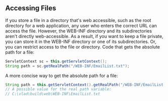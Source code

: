 ## Accessing Files
If you store a file in a directory that's web accessible, such as the root directory for a web application, any user who enters the correct URL can access the file. However, the WEB-INF directory and its subdirectories aren't directly web-accessible. As a result, if you want to keep a file private, you can store it in the WEB-INF directory or one of its subdirectories. Or, you can restrict access to
the file or directory.
Code that gets the absolute path for a file:
```java
ServletContext sc = this.getServletContext();
String path = sc.getRealPath("/WEB-INF/EmailList.txt");
```
A more concise way to get the absolute path for a file:
```java
String path = this.getServletContext().getRealPath("/WEB-INF/EmailList.txt");
// A possible value for the real path variable:
// C:\vlad\build\web\WEB-INF\EmailList.txt
```
